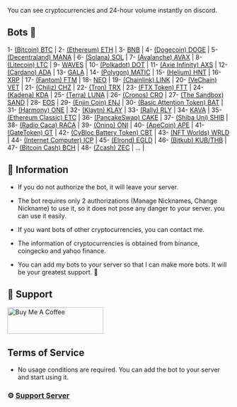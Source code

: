 You can see cryptocurrencies and 24-hour volume instantly on discord.

## Bots 🤖

1- [(Bitcoin) BTC](https://top.gg/bot/947772389712859177) |
2- [(Ethereum) ETH](https://discord.com/api/oauth2/authorize?client_id=949021478152699934&permissions=201326592&scope=bot) |
3- [BNB](https://discord.com/api/oauth2/authorize?client_id=949021539121123350&permissions=201326592&scope=bot) |
4- [(Dogecoin) DOGE](https://discord.com/api/oauth2/authorize?client_id=949050435254255677&permissions=201326592&scope=bot) |
5- [(Decentraland) MANA](https://discord.com/api/oauth2/authorize?client_id=949051188832243722&permissions=201326592&scope=bot) |
6- [(Solana) SOL](https://discord.com/api/oauth2/authorize?client_id=949200740969238568&permissions=201326592&scope=bot) |
7- [(Avalanche) AVAX](https://discord.com/api/oauth2/authorize?client_id=949194595722485770&permissions=201326592&scope=bot) |
8- [(Litecoin) LTC](https://discord.com/api/oauth2/authorize?client_id=949194664009932830&permissions=201326592&scope=bot) |
9- [WAVES](https://discord.com/api/oauth2/authorize?client_id=949194721446735893&permissions=201326592&scope=bot) |
10- [(Polkadot) DOT](https://discord.com/api/oauth2/authorize?client_id=949409361120338000&permissions=201326592&scope=bot) |
11- [(Axie Infinity) AXS](https://discord.com/api/oauth2/authorize?client_id=949411987379589120&permissions=201326592&scope=bot) |
12- [(Cardano) ADA](https://discord.com/api/oauth2/authorize?client_id=949482937827598417&permissions=201326592&scope=bot) |
13- [GALA](https://discord.com/api/oauth2/authorize?client_id=949486976195784744&permissions=201326592&scope=bot) |
14- [(Polygon) MATIC](https://discord.com/api/oauth2/authorize?client_id=949488792161640489&permissions=201326592&scope=bot) |
15- [(Helium) HNT](https://discord.com/api/oauth2/authorize?client_id=949670962473889832&permissions=201326592&scope=bot) |
16- [XRP](https://discord.com/api/oauth2/authorize?client_id=949678085022838854&permissions=201326592&scope=bot) |
17- [(Fantom) FTM](https://discord.com/api/oauth2/authorize?client_id=949680048858890281&permissions=201326592&scope=bot) |
18- [NEO](https://discord.com/api/oauth2/authorize?client_id=949680106010447932&permissions=201326592&scope=bot) |
19- [(Chainlink) LINK](https://discord.com/api/oauth2/authorize?client_id=949680145717927947&permissions=201326592&scope=bot) |
20- [(VeChain) VET](https://discord.com/api/oauth2/authorize?client_id=950686392609034270&permissions=201326592&scope=bot) |
21- [(Chiliz) CHZ](https://discord.com/api/oauth2/authorize?client_id=950686445016846337&permissions=201326592&scope=bot) |
22- [(Tron) TRX](https://discord.com/api/oauth2/authorize?client_id=950686484502028318&permissions=201326592&scope=bot) |
23- [(FTX Token) FTT](https://discord.com/api/oauth2/authorize?client_id=950686520052949012&permissions=201326592&scope=bot) |
24- [(Kadena) KDA](https://discord.com/api/oauth2/authorize?client_id=950686558451818517&permissions=201326592&scope=bot) |
25- [(Terra) LUNA](https://discord.com/api/oauth2/authorize?client_id=950785929906380811&permissions=201326592&scope=bot) |
26- [(Cronos) CRO](https://discord.com/api/oauth2/authorize?client_id=950786115839856670&permissions=201326592&scope=bot) |
27- [(The Sandbox) SAND](https://discord.com/api/oauth2/authorize?client_id=950786487341961307&permissions=201326592&scope=bot) |
28- [EOS](https://discord.com/api/oauth2/authorize?client_id=950786591843049502&permissions=201326592&scope=bot) |
29- [(Enjin Coin) ENJ](https://discord.com/api/oauth2/authorize?client_id=950794619585712139&permissions=201326592&scope=bot) |
30- [(Basic Attention Token) BAT](https://discord.com/api/oauth2/authorize?client_id=950794660287217694&permissions=201326592&scope=bot) |
31- [(Harmony) ONE](https://discord.com/api/oauth2/authorize?client_id=950794829149929495&permissions=201326592&scope=bot) |
32- [(Klaytn) KLAY](https://discord.com/api/oauth2/authorize?client_id=950794861186007081&permissions=201326592&scope=bot) |
33- [(Rally) RLY](https://discord.com/api/oauth2/authorize?client_id=950794920501842011&permissions=201326592&scope=bot) |
34- [KAVA](https://discord.com/api/oauth2/authorize?client_id=950794951141253140&permissions=201326592&scope=bot) |
35- [(Ethereum Classic) ETC](https://discord.com/api/oauth2/authorize?client_id=952193482917830656&permissions=201326592&scope=bot) |
36- [(PancakeSwap) CAKE](https://discord.com/api/oauth2/authorize?client_id=952197332697481276&permissions=201326592&scope=bot) |
37- [(Shiba Uni) SHIB](https://discord.com/api/oauth2/authorize?client_id=952193443919175720&permissions=201326592&scope=bot) |
38- [(Radio Caca) RACA](https://discord.com/api/oauth2/authorize?client_id=948619938476724244&permissions=201326592&scope=bot) |
39- [(Onino) ONI](https://discord.com/api/oauth2/authorize?client_id=953653763992846366&permissions=201326592&scope=bot) |
40- [(ApeCoin) APE](https://discord.com/api/oauth2/authorize?client_id=954878414601486356&permissions=201326592&scope=bot) |
41- [(GateToken) GT](https://discord.com/api/oauth2/authorize?client_id=954882212069781644&permissions=201326592&scope=bot) |
42- [(CyBloc Battery Token) CBT](https://discord.com/api/oauth2/authorize?client_id=955946791168274432&permissions=201326592&scope=bot) |
43- [(NFT Worlds) WRLD](https://discord.com/api/oauth2/authorize?client_id=955951265706303538&permissions=201326592&scope=bot) |
44- [(Internet Computer) ICP](https://discord.com/api/oauth2/authorize?client_id=956166474110763058&permissions=201326592&scope=bot) |
45- [(Elrond) EGLD](https://discord.com/api/oauth2/authorize?client_id=956167206176194631&permissions=201326592&scope=bot) |
46- [(Bitkub) KUB/THB](https://discord.com/api/oauth2/authorize?client_id=957583965093503046&permissions=201326592&scope=bot) |
47- [(Bitcoin Cash) BCH](https://discord.com/api/oauth2/authorize?client_id=957587432482672690&permissions=201326592&scope=bot) |
48- [(Zcash) ZEC](https://discord.com/api/oauth2/authorize?client_id=957587475793055774&permissions=201326592&scope=bot) |
... |

## 📌 Information
- If you do not authorize the bot, it will leave your server.

- The bot requires only 2 authorizations (Manage Nicknames, Change Nickname) to use it, so it does not pose any danger to your server. you can use it easily.

- If you want bots of other cryptocurrencies, you can contact me.

- The information of cryptocurrencies is obtained from binance, coingecko and yahoo finance.

- You can add my bots to your server so that I can make more bots. It will be your greatest support. 💜

## 🥳 Support
<a href="https://www.buymeacoffee.com/vutu" target="_blank"><img src="https://cdn.buymeacoffee.com/buttons/v2/arial-red.png" alt="Buy Me A Coffee" style="height: 60px !important;width: 217px !important;" ></a>

## Terms of Service
- No usage conditions are required. You can add the bot to your server and start using it. 

### ⚙️ [Support Server](https://discord.gg/xePcHcGTk9)
